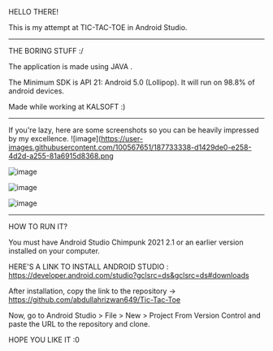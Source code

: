 HELLO THERE!

This is my attempt at TIC-TAC-TOE in Android Studio.
___________________________________________________________________________________________________________

THE BORING STUFF :/

The application is made using JAVA .

The Minimum SDK is API 21: Android 5.0 (Lollipop). It will run on 98.8% of android devices.

Made while working at KALSOFT :)
___________________________________________________________________________________________________________

If you're lazy, here are some screenshots so you can be heavily impressed by my excellence.
![image](https://user-images.githubusercontent.com/100567651/187733338-d1429de0-e258-4d2d-a255-81a6915d8368.png

![image](https://user-images.githubusercontent.com/100567651/187733489-a1ac33ae-d0e5-4af5-8f36-a2d7c6cd2c32.png)

![image](https://user-images.githubusercontent.com/100567651/187733569-fc4e9d29-e267-44ff-85b8-5e748a82a329.png)

![image](https://user-images.githubusercontent.com/100567651/187733634-e215f57b-f6d9-40ed-8035-f471e52b7355.png)

__________________________________________________________________________________________________________
HOW TO RUN IT?

You must have Android Studio Chimpunk 2021 2.1 or an earlier version installed on your computer.

HERE'S A LINK TO INSTALL ANDROID STUDIO : https://developer.android.com/studio?gclsrc=ds&gclsrc=ds#downloads

After installation, copy the link to the repository -> https://github.com/abdullahrizwan649/Tic-Tac-Toe

Now, go to Android Studio > File > New > Project From Version Control and paste the URL to the repository and clone.

HOPE YOU LIKE IT :0
